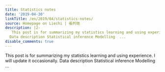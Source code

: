 ```yaml
---
title: Statistics notes
date: '2019-04-30'
linkTitle: /en/2019/04/statistics-notes/
source: Homepage on Liechi | 張列弛
description: |2-
   This post is for summarizing my statistics learning and using experience. I will update it occasionally.
  Data description Statistical inference Modelling  ...
disable_comments: true
---
```

 This post is for summarizing my statistics learning and using experience. I will update it occasionally.
Data description Statistical inference Modelling  ...